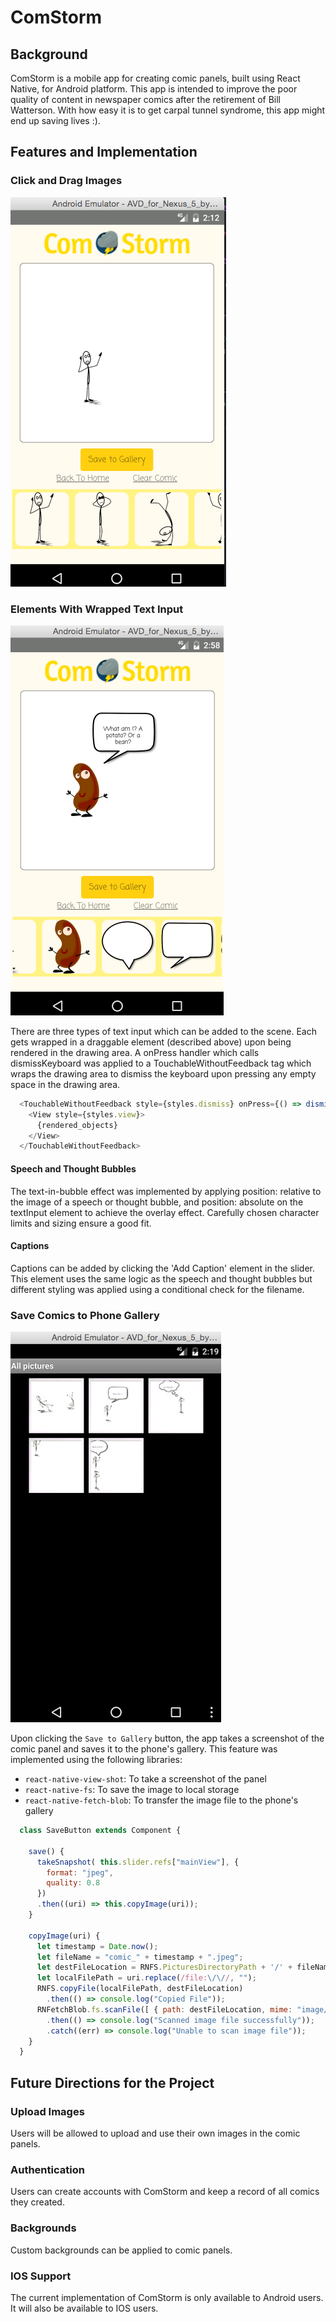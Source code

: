 # ComStorm

## Background

ComStorm is a mobile app for creating comic panels, built using React Native, for Android platform. This app is intended to improve the poor quality of content in newspaper comics after the retirement of Bill Watterson. With how easy it is to get carpal tunnel syndrome, this app might end up saving lives :).

## Features and Implementation

### Click and Drag Images

![drawing_box1](docs/screenshots/clickndrag.png)

### Elements With Wrapped Text Input

![drawing_box2](docs/screenshots/text_input.png)

There are three types of text input which can be added to the scene. Each gets wrapped in a draggable element (described above) upon being rendered in the drawing area. A onPress handler which calls dismissKeyboard was applied to a TouchableWithoutFeedback tag which wraps the drawing area to dismiss the keyboard upon pressing any empty space in the drawing area.

```javascript
  <TouchableWithoutFeedback style={styles.dismiss} onPress={() => dismissKeyboard()}>
    <View style={styles.view}>
      {rendered_objects}
    </View>
  </TouchableWithoutFeedback>
```

#### Speech and Thought Bubbles
The text-in-bubble effect was implemented by applying position: relative to the image of a speech or thought bubble, and position: absolute on the textInput element to achieve the overlay effect. Carefully chosen character limits and sizing ensure a good fit.

#### Captions
Captions can be added by clicking the 'Add Caption' element in the slider. This element uses the same logic as the speech and thought bubbles but different styling was applied using a conditional check for the filename.

### Save Comics to Phone Gallery

![gallery](docs/screenshots/gallery.png)

Upon clicking the `Save to Gallery` button, the app takes a screenshot of the comic panel and saves it to the phone's gallery. This feature was implemented using the following libraries:

- `react-native-view-shot`: To take a screenshot of the panel
- `react-native-fs`: To save the image to local storage
- `react-native-fetch-blob`: To transfer the image file to the phone's gallery

```javascript
  class SaveButton extends Component {

    save() {
      takeSnapshot( this.slider.refs["mainView"], {
        format: "jpeg",
        quality: 0.8
      })
      .then((uri) => this.copyImage(uri));
    }

    copyImage(uri) {
      let timestamp = Date.now();
      let fileName = "comic_" + timestamp + ".jpeg";
      let destFileLocation = RNFS.PicturesDirectoryPath + '/' + fileName;
      let localFilePath = uri.replace(/file:\/\//, "");
      RNFS.copyFile(localFilePath, destFileLocation)
        .then(() => console.log("Copied File"));
      RNFetchBlob.fs.scanFile([ { path: destFileLocation, mime: "image/jpeg" } ])
        .then(() => console.log("Scanned image file successfully"));
        .catch((err) => console.log("Unable to scan image file"));
    }
  }
```

## Future Directions for the Project

### Upload Images

Users will be allowed to upload and use their own images in the comic panels.

### Authentication

Users can create accounts with ComStorm and keep a record of all comics they created.

### Backgrounds

Custom backgrounds can be applied to comic panels.

### IOS Support

The current implementation of ComStorm is only available to Android users. It will also be available to IOS users.
